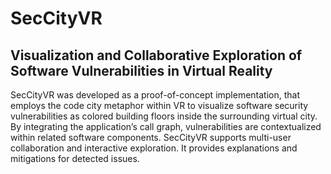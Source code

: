 # SecCityVR
## Visualization and Collaborative Exploration of Software Vulnerabilities in Virtual Reality
SecCityVR was developed as a proof-of-concept implementation, that employs the code city metaphor within VR to visualize software security vulnerabilities as colored building floors inside the surrounding virtual city. By integrating the application’s call graph, vulnerabilities are contextualized within related software components. SecCityVR supports multi-user collaboration and interactive exploration. It provides explanations and mitigations for detected issues.
